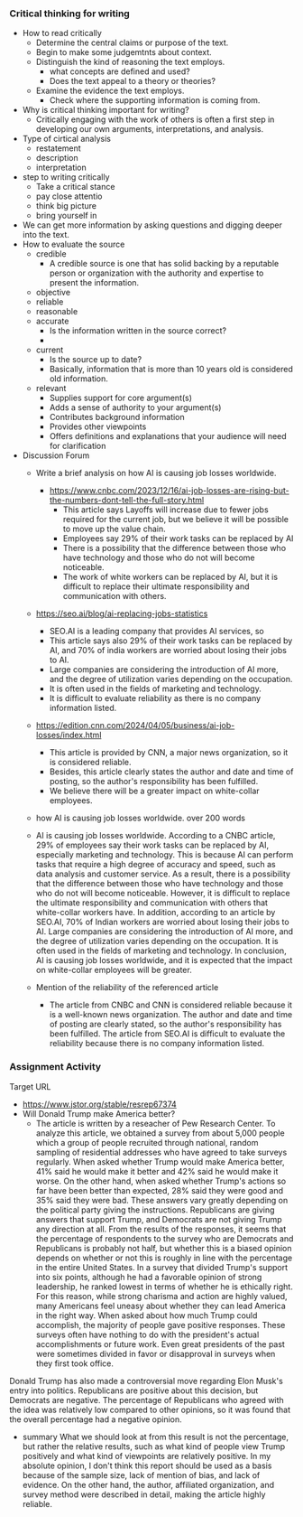 ### Critical thinking for writing
- How to read critically
  - Determine the central claims or purpose of the text.
  - Begin to make some judgemtnts about context.
  - Distinguish the kind of reasoning the text employs.
    - what concepts are defined and used?
    - Does the text appeal to a theory or theories?
  - Examine the evidence the text employs.
    - Check where the supporting information is coming from.
- Why is critical thinking important for writing?
  - Critically engaging with the work of others is often a first step in developing our own arguments, interpretations, and analysis. 
- Type of cirtical analysis
  - restatement
  - description
  - interpretation
- step to writing critically
  - Take a critical stance
  - pay close attentio
  - think big picture
  - bring yourself in
- We can get more information by asking questions and digging deeper into the text.
- How to evaluate the source
  - credible
    - A credible source is one that has solid backing by a reputable person or organization with the authority and expertise to present the information.  
  - objective
  - reliable
  - reasonable
  - accurate
    - Is the information written in the source correct?
    - 
  - current
    - Is the source up to date?
    - Basically, information that is more than 10 years old is considered old information.
  - relevant
    - Supplies support for core argument(s)
    - Adds a sense of authority to your argument(s)
    - Contributes background information
    - Provides other viewpoints
    - Offers definitions and explanations that your audience will need for clarification
- Discussion Forum
  - Write a brief analysis on how AI is causing job losses worldwide.
    - https://www.cnbc.com/2023/12/16/ai-job-losses-are-rising-but-the-numbers-dont-tell-the-full-story.html
      - This article says Layoffs will increase due to fewer jobs required for the current job, but we believe it will be possible to move up the value chain.
      - Employees say 29% of their work tasks can be replaced by AI
      - There is a possibility that the difference between those who have technology and those who do not will become noticeable.
      - The work of white workers can be replaced by AI, but it is difficult to replace their ultimate responsibility and communication with others.
  - https://seo.ai/blog/ai-replacing-jobs-statistics
    - SEO.AI is a leading company that provides AI services, so 
    - This article says also 29% of their work tasks can be replaced by AI, and 70% of india workers are worried about losing their jobs to AI.
    - Large companies are considering the introduction of AI more, and the degree of utilization varies depending on the occupation.
    - It is often used in the fields of marketing and technology.
    - It is difficult to evaluate reliability as there is no company information listed.
  - https://edition.cnn.com/2024/04/05/business/ai-job-losses/index.html
    - This article is provided by CNN, a major news organization, so it is considered reliable.
    - Besides, this article clearly states the author and date and time of posting, so the author's responsibility has been fulfilled.
    - We believe there will be a greater impact on white-collar employees.
  -  how AI is causing job losses worldwide. over 200 words 
    - AI is causing job losses worldwide. According to a CNBC article, 29% of employees say their work tasks can be replaced by AI, especially marketing and technology. This is because AI can perform tasks that require a high degree of accuracy and speed, such as data analysis and customer service. As a result, there is a possibility that the difference between those who have technology and those who do not will become noticeable. However, it is difficult to replace the ultimate responsibility and communication with others that white-collar workers have. In addition, according to an article by SEO.AI, 70% of Indian workers are worried about losing their jobs to AI. Large companies are considering the introduction of AI more, and the degree of utilization varies depending on the occupation. It is often used in the fields of marketing and technology. In conclusion, AI is causing job losses worldwide, and it is expected that the impact on white-collar employees will be greater. 
    
  - Mention of the reliability of the referenced article
    - The article from CNBC and CNN is considered reliable because it is a well-known news organization. The author and date and time of posting are clearly stated, so the author's responsibility has been fulfilled. The article from SEO.AI is difficult to evaluate the reliability because there is no company information listed.

### Assignment Activity
Target URL
- https://www.jstor.org/stable/resrep67374
- Will Donald Trump make America better?
  - The article is written by a reseacher of Pew Research Center.
  To analyze this article, we obtained a survey from about 5,000 people which a group of people
recruited through national, random sampling of residential addresses who have agreed to take
surveys regularly. 
When asked whether Trump would make America better, 41% said he would make it better and 42% said he would make it worse.
On the other hand, when asked whether Trump's actions so far have been better than expected, 28% said they were good and 35% said they were bad.
These answers vary greatly depending on the political party giving the instructions.
Republicans are giving answers that support Trump, and Democrats are not giving Trump any direction at all.
From the results of the responses, it seems that the percentage of respondents to the survey who are Democrats and Republicans is probably not half, but whether this is a biased opinion depends on whether or not this is roughly in line with the percentage in the entire United States.
In a survey that divided Trump's support into six points, although he had a favorable opinion of strong leadership, he ranked lowest in terms of whether he is ethically right.
For this reason, while strong charisma and action are highly valued, many Americans feel uneasy about whether they can lead America in the right way.
When asked about how much Trump could accomplish, the majority of people gave positive responses.
These surveys often have nothing to do with the president's actual accomplishments or future work. Even great presidents of the past were sometimes divided in favor or disapproval in surveys when they first took office.

Donald Trump has also made a controversial move regarding Elon Musk's entry into politics.
Republicans are positive about this decision, but Democrats are negative. The percentage of Republicans who agreed with the idea was relatively low compared to other opinions, so it was found that the overall percentage had a negative opinion.

- summary
What we should look at from this result is not the percentage, but rather the relative results, such as what kind of people view Trump positively and what kind of viewpoints are relatively positive.
In my absolute opinion, I don't think this report should be used as a basis because of the sample size, lack of mention of bias, and lack of evidence.
On the other hand, the author, affiliated organization, and survey method were described in detail, making the article highly reliable.
